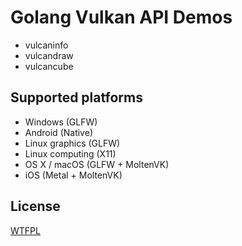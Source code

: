 Golang Vulkan API Demos
=======================

* vulcaninfo
* vulcandraw
* vulcancube

## Supported platforms

* Windows (GLFW)
* Android (Native)
* Linux graphics (GLFW)
* Linux computing (X11)
* OS X / macOS (GLFW + MoltenVK)
* iOS (Metal + MoltenVK)

## License

[WTFPL](LICENSE.txt)
